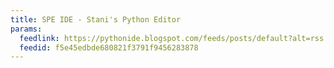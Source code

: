 ```yaml
---
title: SPE IDE - Stani's Python Editor
params:
  feedlink: https://pythonide.blogspot.com/feeds/posts/default?alt=rss
  feedid: f5e45edbde680821f3791f9456283878
---
```

